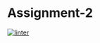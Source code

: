 # Assignment-2 
[![linter](https://github.com/A-Land/Assignment-2/workflows/linter/badge.svg)](https://github.com/marketplace/actions/super-linter)  

